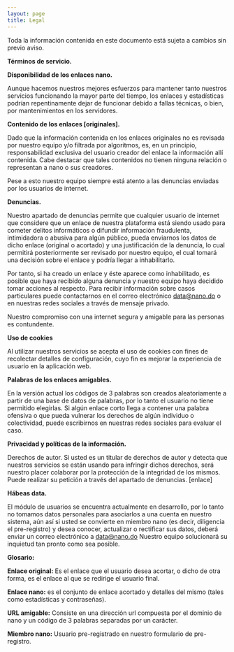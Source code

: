 ```yaml
---
layout: page
title: Legal
---
```


<div class="message">
  Toda la información contenida en este documento está sujeta a cambios sin previo aviso.
</div>

<b>Términos de servicio.</b>


<b>Disponibilidad de los enlaces nano.</b>

Aunque hacemos nuestros mejores esfuerzos para mantener tanto nuestros servicios funcionando la mayor parte del tiempo, los enlaces y estadísticas podrían repentinamente dejar de funcionar debido a fallas técnicas, o bien, por mantenimientos en los servidores.

<b>Contenido de los enlaces [originales].</b>

Dado que la información contenida en los enlaces originales no es revisada por nuestro equipo y/o filtrada por algoritmos, es, en un principio, responsabilidad exclusiva del usuario creador del enlace la información allí contenida. Cabe destacar que tales contenidos no tienen ninguna relación o representan a nano o sus creadores.

Pese a esto nuestro equipo siempre está atento a las denuncias enviadas por los usuarios de internet. 

<b>Denuncias.</b>

Nuestro apartado de denuncias permite que cualquier usuario de internet que considere que un enlace de nuestra plataforma está siendo usado para cometer delitos informáticos o difundir información fraudulenta, intimidadora o abusiva para algún público, pueda enviarnos los datos de dicho enlace (original o acortado) y una justificación de la denuncia, lo cual permitirá posteriormente ser revisado por nuestro equipo, el cual tomará una decisión sobre el enlace y podría llegar a inhabilitarlo. 

Por tanto, si ha creado un enlace y éste aparece como inhabilitado, es posible que haya recibido alguna denuncia y nuestro equipo haya decidido tomar acciones al respecto. Para recibir información sobre casos particulares puede contactarnos en el correo electrónico data@nano.do o en nuestras redes sociales a través de mensaje privado.

Nuestro compromiso con una internet segura y amigable para las personas es contundente.

<b>Uso de cookies</b>

Al utilizar nuestros servicios se acepta el uso de cookies con fines de recolectar detalles de configuración, cuyo fin es mejorar la experiencia de usuario en la aplicación web.



<b>Palabras de los enlaces amigables.</b>

En la versión actual los códigos de 3 palabras son creados aleatoriamente  a partir de una base de datos de palabras, por lo tanto el usuario no tiene permitido elegirlas. Si algún enlace corto llega a contener una palabra ofensiva o que pueda vulnerar los derechos de algún individuo o colectividad, puede escribirnos en nuestras redes sociales para evaluar el caso.


<b>Privacidad  y políticas de la información.</b>

Derechos de autor.
Si usted es un titular de derechos de autor y detecta que nuestros servicios se están usando para infringir dichos derechos, será nuestro placer colaborar por la protección de la integridad de los mismos. Puede realizar su petición a través del apartado de denuncias. [enlace]

<b>Hábeas data.</b>

El módulo de usuarios se encuentra actualmente en desarrollo, por lo tanto no tomamos datos personales para asociarlos a una cuenta en nuestro sistema, aún así si usted se convierte en miembro nano (es decir, diligencia el pre-registro) y desea conocer, actualizar o rectificar sus datos, deberá enviar un correo electrónico a data@nano.do Nuestro equipo solucionará su inquietud tan pronto como sea posible.



<b>Glosario:</b>

<b>Enlace original:</b> Es el enlace que el usuario desea acortar, o dicho de otra forma, es el enlace al que se redirige el usuario final.

<b>Enlace nano:</b> es el conjunto de enlace acortado y detalles del mismo (tales como estadísticas y contraseñas).

<b>URL amigable:</b> Consiste en una dirección url compuesta por el dominio de nano y un código de 3 palabras separadas por un carácter.

<b>Miembro nano:</b> Usuario pre-registrado en nuestro formulario de pre-registro.
